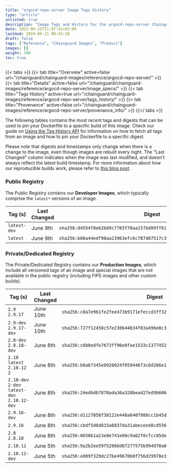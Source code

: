 ```yaml
---
title: "argocd-repo-server Image Tags History"
type: "article"
unlisted: true
description: "Image Tags and History for the argocd-repo-server Chainguard Image"
date: 2023-06-22T11:07:52+02:00
lastmod: 2024-06-11 00:42:18
draft: false
tags: ["Reference", "Chainguard Images", "Product"]
images: []
weight: 700
toc: true
---
```


{{< tabs >}}
{{< tab title="Overview" active=false url="/chainguard/chainguard-images/reference/argocd-repo-server/" >}}
{{< tab title="Details" active=false url="/chainguard/chainguard-images/reference/argocd-repo-server/image_specs/" >}}
{{< tab title="Tags History" active=true url="/chainguard/chainguard-images/reference/argocd-repo-server/tags_history/" >}}
{{< tab title="Provenance" active=false url="/chainguard/chainguard-images/reference/argocd-repo-server/provenance_info/" >}}
{{</ tabs >}}

The following tables contains the most recent tags and digests that can be used to pin your Dockerfile to a specific build of this image. Check our guide on [Using the Tag History API](/chainguard/chainguard-images/using-the-tag-history-api/) for information on how to fetch all tags from an image and how to pin your Dockerfile to a specific digest.

Please note that digests and timestamps only change when there is a change to the image, even though images are rebuilt every night. The "Last Changed" column indicates when the image was last modified, and doesn't always reflect the latest build timestamp. For more information about how our reproducible builds work, please refer to [this blog post](https://www.chainguard.dev/unchained/reproducing-chainguards-reproducible-image-builds).

### Public Registry
The Public Registry contains our **Developer Images**, which typically comprise the `latest*` versions of an image.

| Tag (s)       | Last Changed | Digest                                                                    |
|---------------|--------------|---------------------------------------------------------------------------|
|  `latest-dev` | June 9th     | `sha256:d4554f8e62b89c7765f70aa157bd09ff614cd9272bdef3d74d23910685d3f81a` |
|  `latest`     | June 9th     | `sha256:b08a44edf90aa23963efc6c787d07517c3e2ba88dd32f2e05f3e25f9cdf7ac00` |


### Private/Dedicated Registry
The Private/Dedicated Registry contains our **Production Images**, which include all versioned tags of an image and special images that are not available in the public registry (including FIPS images and other custom builds).

| Tag (s)                                        | Last Changed | Digest                                                                    |
|------------------------------------------------|--------------|---------------------------------------------------------------------------|
|  `2.9` `2.9.17`                                | June 10th    | `sha256:c0a7e961fe2fee473b9171efeccd3ff32f2f96e4db78a5a160dff010b0dc0ef3` |
|  `2.9-dev` `2.9.17-dev`                        | June 10th    | `sha256:727f12458c57e230b44634f83a496e0c30a3404649578bea1a14dc6b94068c97` |
|  `2.8-dev` `2.8.18-dev`                        | June 8th     | `sha256:c6b8edfe7673ff96e0fae1533c1377452d7e7621c19e900c80c59a02aff7d785` |
|  `2.10` `latest` `2.10.12` `2`                 | June 8th     | `sha256:b8a67345e0926024f059446f3c6d266e17c0cead21785d6b86fe3f9a239c2c1c` |
|  `2.10-dev` `2-dev` `latest-dev` `2.10.12-dev` | June 8th     | `sha256:24ed6db7870ada36a320bead27ed9b60677abffac4174befb5bb56514e995c82` |
|  `2.9.16-dev`                                  | June 8th     | `sha256:d1127058f38122e440a6407988cc1b45d6fd56d3ecf9f79f030b0ea186192834` |
|  `2.9.16`                                      | June 8th     | `sha256:cbdf5d6d815a6837da31abeceed8cd5566756eb5bb7f1af0e9a6e9d1adb8b3f7` |
|  `2.8` `2.8.18`                                | June 8th     | `sha256:0650b1a23e8e741e60c9a62f0cfcc05de74bd6025652289b6bc42932ed033461` |
|  `2.10.11`                                     | June 5th     | `sha256:9a2b2ee59f52066d07277575b994970a072351110328cad2290f0b7b69b0a62c` |
|  `2.10.11-dev`                                 | June 5th     | `sha256:a989f329dc27be49670b0f756d29978e310ae805c38c97106c91b96ebf4cc601` |

